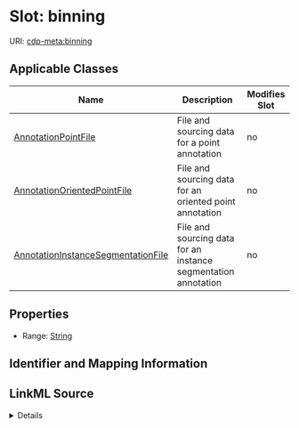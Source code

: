 

# Slot: binning

URI: [cdp-meta:binning](metadatabinning)



<!-- no inheritance hierarchy -->





## Applicable Classes

| Name | Description | Modifies Slot |
| --- | --- | --- |
| [AnnotationPointFile](AnnotationPointFile.md) | File and sourcing data for a point annotation |  no  |
| [AnnotationOrientedPointFile](AnnotationOrientedPointFile.md) | File and sourcing data for an oriented point annotation |  no  |
| [AnnotationInstanceSegmentationFile](AnnotationInstanceSegmentationFile.md) | File and sourcing data for an instance segmentation annotation |  no  |







## Properties

* Range: [String](String.md)





## Identifier and Mapping Information








## LinkML Source

<details>
```yaml
name: binning
alias: binning
domain_of:
- AnnotationOrientedPointFile
- AnnotationInstanceSegmentationFile
- AnnotationPointFile
range: string

```
</details>